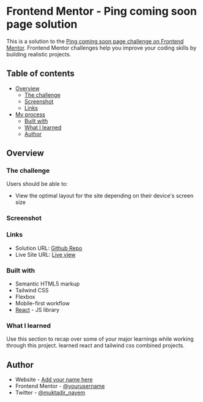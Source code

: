 # Frontend Mentor - Ping coming soon page solution

This is a solution to the [Ping coming soon page challenge on Frontend Mentor](https://www.frontendmentor.io/challenges/ping-single-column-coming-soon-page-5cadd051fec04111f7b848da). Frontend Mentor challenges help you improve your coding skills by building realistic projects. 

## Table of contents

- [Overview](#overview)
  - [The challenge](#the-challenge)
  - [Screenshot](#screenshot)
  - [Links](#links)
- [My process](#my-process)
  - [Built with](#built-with)
  - [What I learned](#what-i-learned)
  - [Author](#author)




## Overview

### The challenge

Users should be able to:

- View the optimal layout for the site depending on their device's screen size

### Screenshot




### Links

- Solution URL: [Github Repo](https://github.com/Muktadirnayem66/ping-coming.git)
- Live Site URL: [Live view](https://muktadirnayem66.github.io/ping-coming/)


### Built with

- Semantic HTML5 markup
- Tailwind CSS
- Flexbox
- Mobile-first workflow
- [React](https://reactjs.org/) - JS library


### What I learned

Use this section to recap over some of your major learnings while working through this project. learned react and tailwind css combined projects.


## Author

- Website - [Add your name here](https://muktadirnayem66.github.io/ping-coming/)
- Frontend Mentor - [@yourusername](https://www.frontendmentor.io/profile/yourusername)
- Twitter - [@muktadir_nayem](https://www.twitter.com/muktadir_nayem)


